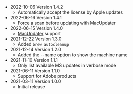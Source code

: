 * 2022-10-06 Version 1.4.2
   * Automatically accept the license by Apple updates
* 2022-06-16 Version 1.4.1
   * Force a scan before updating with MacUpdater
 * 2022-06-15 Version 1.4.0
   * [MacUpdater](https://www.corecode.io/macupdater/) support
 * 2021-12-22 Version 1.3.0
   * Added ```brew autocleanup```
 * 2021-12-14 Version 1.2.0
   * Added the --name option to show the machine name
 * 2021-11-10 Version 1.1.1
   * Only list available MS updates in verbose mode
 * 2021-06-11 Version 1.1.0
   * Support for Adobe products
 * 2021-03-11 Version 1.0.0
   * Initial release
